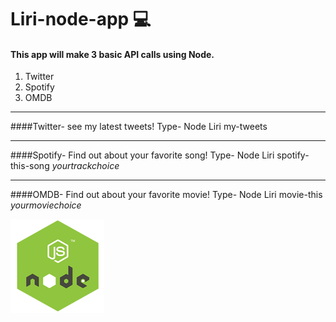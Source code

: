 # Liri-node-app :computer: 

#### This app will make 3 basic API calls using Node.

1. Twitter   
2. Spotify
3. OMDB

------------------------------


####Twitter- see my latest tweets!
Type- Node Liri my-tweets 

---------

####Spotify- Find out about your favorite song!
Type- Node Liri spotify-this-song _yourtrackchoice_ 

----------

####OMDB- Find out about your favorite movie!
Type- Node Liri movie-this _yourmoviechoice_ 

![GitHub Logo](nodejs.png) 

